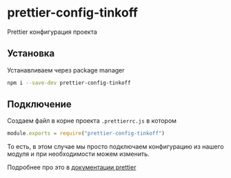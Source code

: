 # prettier-config-tinkoff
Prettier конфигурация проекта

## Установка
Устанавливаем через package manager
```bash
npm i --save-dev prettier-config-tinkoff
```

## Подключение
Создаем файл в корне проекта `.prettierrc.js` в котором
```js
module.exports = require("prettier-config-tinkoff")
```
То есть, в этом случае мы просто подключаем конфигурацию из нашего модуля и при необходимости можем изменить.

Подробнее про это в [документации prettier](https://prettier.io/docs/en/configuration.html#sharing-configurations)
